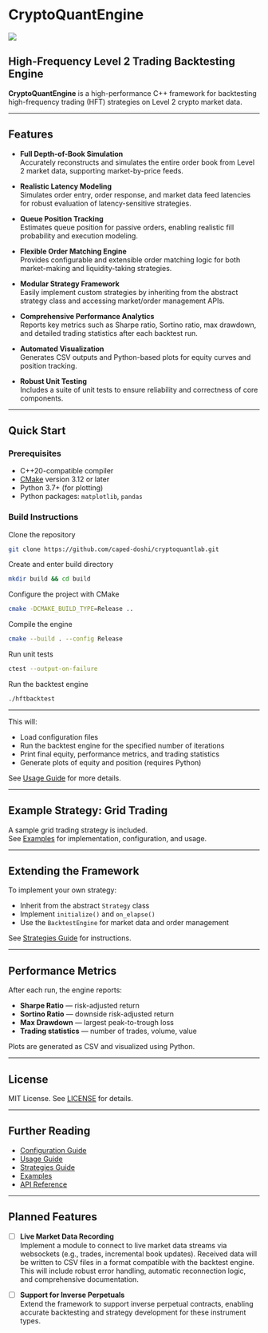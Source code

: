 # CryptoQuantEngine

<img src="https://github.com/caped-doshi/cryptoquantengine/actions/workflows/ci.yml/badge.svg">

## High-Frequency Level 2 Trading Backtesting Engine

**CryptoQuantEngine** is a high-performance C++ framework for backtesting high-frequency trading (HFT) strategies on Level 2 crypto market data.

---

## Features

- **Full Depth-of-Book Simulation**  
  Accurately reconstructs and simulates the entire order book from Level 2 market data, supporting market-by-price feeds.

- **Realistic Latency Modeling**  
  Simulates order entry, order response, and market data feed latencies for robust evaluation of latency-sensitive strategies.

- **Queue Position Tracking**  
  Estimates queue position for passive orders, enabling realistic fill probability and execution modeling.

- **Flexible Order Matching Engine**  
  Provides configurable and extensible order matching logic for both market-making and liquidity-taking strategies.

- **Modular Strategy Framework**  
  Easily implement custom strategies by inheriting from the abstract strategy class and accessing market/order management APIs.

- **Comprehensive Performance Analytics**  
  Reports key metrics such as Sharpe ratio, Sortino ratio, max drawdown, and detailed trading statistics after each backtest run.

- **Automated Visualization**  
  Generates CSV outputs and Python-based plots for equity curves and position tracking.

- **Robust Unit Testing**  
  Includes a suite of unit tests to ensure reliability and correctness of core components.

---

## Quick Start

### Prerequisites

- C++20-compatible compiler 
- [CMake](https://cmake.org/) version 3.12 or later
- Python 3.7+ (for plotting)
- Python packages: `matplotlib`, `pandas`

### Build Instructions

Clone the repository
```bash
git clone https://github.com/caped-doshi/cryptoquantlab.git
```

Create and enter build directory
```bash
mkdir build && cd build
```

Configure the project with CMake
```bash
cmake -DCMAKE_BUILD_TYPE=Release ..
```

Compile the engine
```bash
cmake --build . --config Release
```

Run unit tests
```bash
ctest --output-on-failure
```

Run the backtest engine
```bash
./hftbacktest
```

---

This will:
- Load configuration files
- Run the backtest engine for the specified number of iterations
- Print final equity, performance metrics, and trading statistics
- Generate plots of equity and position (requires Python)

See [Usage Guide](docs/usage.md) for more details.

---

## Example Strategy: Grid Trading

A sample grid trading strategy is included.  
See [Examples](docs/examples.md) for implementation, configuration, and usage.

---

## Extending the Framework

To implement your own strategy:
- Inherit from the abstract `Strategy` class
- Implement `initialize()` and `on_elapse()`
- Use the `BacktestEngine` for market data and order management

See [Strategies Guide](docs/strategies.md) for instructions.

---

## Performance Metrics

After each run, the engine reports:
- **Sharpe Ratio** — risk-adjusted return
- **Sortino Ratio** — downside risk-adjusted return
- **Max Drawdown** — largest peak-to-trough loss
- **Trading statistics** — number of trades, volume, value

Plots are generated as CSV and visualized using Python.

---

## License

MIT License. See [LICENSE](LICENSE) for details.

---

## Further Reading

- [Configuration Guide](docs/configuration.md)
- [Usage Guide](docs/usage.md)
- [Strategies Guide](docs/strategies.md)
- [Examples](docs/examples.md)
- [API Reference](docs/api/)

---

## Planned Features

- [ ] **Live Market Data Recording**  
  Implement a module to connect to live market data streams via websockets (e.g., trades, incremental book updates). Received data will be written to CSV files in a format compatible with the backtest engine. This will include robust error handling, automatic reconnection logic, and comprehensive documentation.

- [ ] **Support for Inverse Perpetuals**  
  Extend the framework to support inverse perpetual contracts, enabling accurate backtesting and strategy development for these instrument types.
